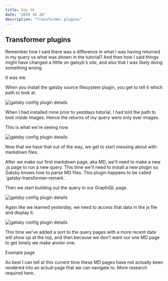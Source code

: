 ```yaml
---
title: Day 16
date: "2019 10 28"
description: "Transformer plugins"
---
```

 <div>
      <h2>Transformer plugins</h2>
      <p>Remember how I said there was a difference in what I was having returned in my query vs what was shown in the tutorial? And then how I said things might have changed a litttle on gatsyb's site, and also that I was likely doing something wrong.</p>
      <p>It was me.</p>
      <p>When you install the gatsby source filesystem plugin, you get to tell it which path to look at.</p>
      <img
        src={"../../Screenshot from 2019-10-31 05-16-38.png"}
        alt="gatsby config plugin details"
      />
      <p>When I had installed mine prior to yestdays tutorial, I had told the path to look inside images. Hence the returns of my query were only ever images.</p>
      <p>This is what we're seeing now.</p>
      <img
        src={"../../Screenshot from 2019-10-31 05-19-30.png"}
        alt="gatsby config plugin details"
      />
      <p>Now that we have that out of the way, we get to start messing about with markdown files.</p>
      <p>After we make our first markdown page, aka MD, we'll need to make a new .js page to run a new query. This time we'll need to install a new plugin so Gatsby knows how to parse MD files. This plugin happens to be called `gatsby-transformer-remark`. </p>
      <p>Then we start building out the query in our GraphiQL page.</p>
      <img
        src={"../../Screenshot from 2019-10-31 06-06-46.png"}
        alt="gatsby config plugin details"
      />
      <p>Again like we learned yesterday, we need to access that data in the js file and display it.</p>
      <img
        src={"../../Screenshot from 2019-10-31 06-07-57.png"}
        alt="gatsby config plugin details"
      />
      <p>This time we've added a sort to the query pages with a more recent date will show up at the top, and then because we don't want our one MD page to get lonely we make anoter one.</p>
      <p>Example <Link to="new-index">page</Link></p>
      <p>As best I can tell at this current time these MD pages have not actually been rendered into an actual page that we can navigate to. More research required here..</p>
    </div>
   